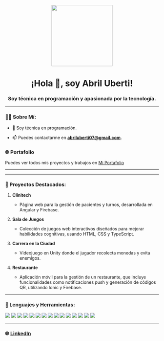 <div id="header" align="center">
    <img src="https://media.giphy.com/media/bGgsc5mWoryfgKBx1u/giphy.gif" width="200" />
    <h1 align="center">¡Hola 👋, soy Abril Uberti!</h1>
    <h3 align="center">Soy técnica en programación y apasionada por la tecnología.</h3>
</div>

---

### 👨‍💻 Sobre Mí:

- 📝 Soy técnica en programación.

- 📫 Puedes contactarme en **abriluberti07@gmail.com**.

### 🌐 Portafolio

Puedes ver todos mis proyectos y trabajos en  [Mi Portafolio](https://ubertiabril-portafolio.web.app/proyectos) 

---
---

### 💼 Proyectos Destacados:

1. **Clinitech**
   - Página web para la gestión de pacientes y turnos, desarrollada en Angular y Firebase.

2. **Sala de Juegos**
   - Colección de juegos web interactivos diseñados para mejorar habilidades cognitivas, usando HTML, CSS y TypeScript.

3. **Carrera en la Ciudad**
   - Videojuego en Unity donde el jugador recolecta monedas y evita enemigos.

4. **Restaurante**
   - Aplicación móvil para la gestión de un restaurante, que incluye funcionalidades como notificaciones push y generación de códigos QR, utilizando Ionic y Firebase.

---



### 🔨 Lenguajes y Herramientas:

<div align="left">
    <img src="https://img.shields.io/badge/c%23-%23239120.svg?style=for-the-badge&logo=c-sharp&logoColor=white" />
    <img src="https://img.shields.io/badge/c-%2300599C.svg?style=for-the-badge&logo=c&logoColor=white" />
    <img src="https://img.shields.io/badge/css3-%231572B6.svg?style=for-the-badge&logo=css3&logoColor=white" />
    <img src="https://img.shields.io/badge/javascript-%23323330.svg?style=for-the-badge&logo=javascript&logoColor=%23F7DF1E" />
    <img src="https://img.shields.io/badge/html5-%23E34F26.svg?style=for-the-badge&logo=html5&logoColor=white" />
    <img src="https://img.shields.io/badge/php-%23777BB4.svg?style=for-the-badge&logo=php&logoColor=white" />
    <img src="https://img.shields.io/badge/typescript-%23007ACC.svg?style=for-the-badge&logo=typescript&logoColor=white" />
    <img src="https://img.shields.io/badge/.NET-5C2D91?style=for-the-badge&logo=.net&logoColor=white" />
    <img src="https://img.shields.io/badge/node.js-6DA55F?style=for-the-badge&logo=node.js&logoColor=white" />
    <img src="https://img.shields.io/badge/Microsoft%20SQL%20Server-CC2927?style=for-the-badge&logo=microsoft%20sql%20server&logoColor=white" />
    <img src="https://img.shields.io/badge/mysql-%2300f.svg?style=for-the-badge&logo=mysql&logoColor=white" />
    <img src="https://img.shields.io/badge/python-3670A0?style=for-the-badge&logo=python&logoColor=ffdd54" />
    <img src="https://img.shields.io/badge/angular-%23E23237.svg?style=for-the-badge&logo=angular&logoColor=white" />
    <img src="https://img.shields.io/badge/firebase-%23039BE5.svg?style=for-the-badge&logo=firebase&logoColor=white" />
    <img src="https://img.shields.io/badge/ionic-%23ffffff.svg?style=for-the-badge&logo=ionic&logoColor=3880ff" />
</div>

---

### 🌐 [LinkedIn](https://www.linkedin.com/in/abriluberti/)
